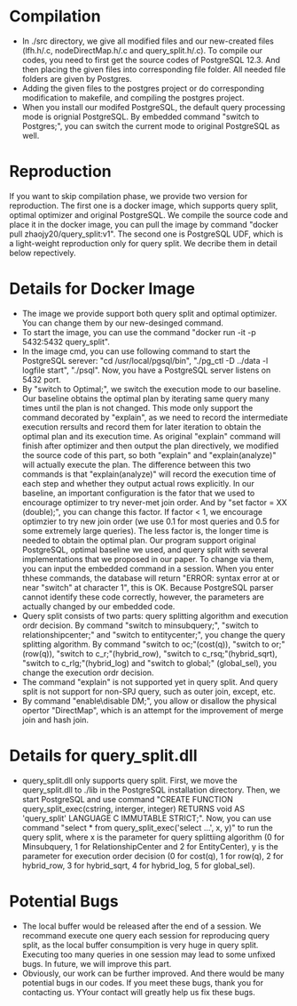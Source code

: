 # Compilation
* In ./src directory, we give all modified files and our new-created files (lfh.h/.c, nodeDirectMap.h/.c and query_split.h/.c). To compile our codes, you need to first get the source codes of PostgreSQL 12.3. And then placing the given files into corresponding file folder. All needed file folders are given by Postgres.
* Adding the given files to the postgres project or do corresponding modification to makefile, and compiling the postgres project.
* When you install our modifed PostgreSQL, the default query processing mode is orignial PostgreSQL. By embedded command "switch to Postgres;", you can switch the current mode to original PostgreSQL as well.


# Reproduction
If you want to skip compilation phase, we provide two version for reproduction. The first one is a docker image, which supports query split, optimal optimizer and original PostgreSQL. We compile the source code and place it in the docker image, you can pull the image by command "docker pull zhaojy20/query_split:v1". The second one is PostgreSQL UDF, which is a light-weight reproduction only for query split. We decribe them in detail below repectively.

# Details for Docker Image
* The image we provide support both query split and optimal optimizer. You can change them by our new-desinged command.
* To start the image, you can use the command "docker run -it -p 5432:5432 query_split".
* In the image cmd, you can use following command to start the PostgreSQL serever: "cd /usr/local/pgsql/bin", "./pg_ctl -D ../data -l logfile start", "./psql". Now, you have a PostgreSQL server listens on 5432 port.
* By "switch to Optimal;", we switch the execution mode to our baseline. Our baseline obtains the optimal plan by iterating same query many times until the plan is not changed. This mode only support the command decorated by "explain", as we need to record the intermediate execution rersults and record them for later iteration to obtain the optimal plan and its execution time. As original "explain" command will finish after optimizer and then output the plan directively, we modified the source code of this part, so both "explain" and "explain(analyze)" will actually execute the plan. The difference between this two commands is that "explain(analyze)" will record the execution time of each step and whether they output actual rows explicitly. In our baseline, an important configuration is the fator that we used to encourage optimizer to try never-met join order. And by "set factor = XX (double);", you can change this factor. If factor < 1, we encourage optimzier to try new join order (we use 0.1 for most queries and 0.5 for some extremely large queries). The less factor is, the longer time is needed to obtain the optimal plan. Our program support original PostgreSQL, optimal baseline we used, and query split with several implementations that we proposed in our paper. To change via them, you can input the embedded command in a session. When you enter thhese commands, the database will return "ERROR: syntax error at or near "switch" at character 1", this is OK. Because PostgreSQL parser cannot identify these code correctly, however, the parameters are actually changed by our embedded code.
* Query split consists of two parts: query splitting algorithm and execution ordr decision. By command "switch to minsubquery;", "switch to relationshipcenter;" and "switch to entitycenter;", you change the query splitting algorithm. By command "switch to oc;"(cost(q)), "switch to or;"(row(q)), "switch to c_r;"(hybrid_row), "switch to c_rsq;"(hybrid_sqrt), "switch to c_rlg;"(hybrid_log) and "switch to global;" (global_sel), you change the execution ordr decision.
* The command "explain" is not supported yet in query split. And query split is not support for non-SPJ query, such as outer join, except, etc.
* By command "enable\disable DM;", you allow or disallow the physical opertor "DirectMap", which is an attempt for the improvement of merge join and hash join.

# Details for query_split.dll
* query_split.dll only supports query split. First, we move the query_split.dll to ./lib in the PostgreSQL installation directory. Then, we start PostgreSQL and use command "CREATE FUNCTION query_split_exec(cstring, interger, integer) RETURNS void AS 'query_split' LANGUAGE C IMMUTABLE STRICT;". Now, you can use command "select * from query_split_exec('select ...', x, y)" to run the query split, where x is the parameter for query splittiing algorithm (0 for Minsubquery, 1 for RelationshipCenter and 2 for EntityCenter), y is the parameter for execution order decision (0 for cost(q), 1 for row(q), 2 for hybrid_row, 3 for hybrid_sqrt, 4 for hybrid_log, 5 for global_sel). 

# Potential Bugs
* The local buffer would be released after the end of a session. We recommand execute one query each session for reproducing query split, as the local buffer consumpition is very huge in query split. Executing too many queries in one session may lead to some unfixed bugs. In future, we will improve this part.
* Obviously, our work can be further improved. And there would be many potential bugs in our codes. If you meet these bugs, thank you for contacting us. YYour contact will greatly help us fix these bugs.
